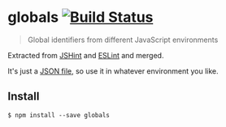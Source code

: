 # globals [![Build Status](https://travis-ci.org/sindresorhus/globals.svg?branch=master)](https://travis-ci.org/sindresorhus/globals)

> Global identifiers from different JavaScript environments

Extracted from [JSHint](https://github.com/jshint/jshint/blob/master/src/vars.js) and [ESLint](https://github.com/nzakas/eslint/blob/master/conf/environments.json) and merged.

It's just a [JSON file](globals.json), so use it in whatever environment you like.


## Install

```
$ npm install --save globals
```


## 